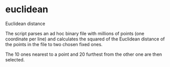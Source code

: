 # euclidean
Euclidean distance

The script parses an ad hoc binary file with millions of points (one coordinate per line) 
and calculates the squared of the Euclidean distance of the points in the file to 
two chosen fixed ones. 

The 10 ones nearest to a point and 20 furthest from the other one are then selected.
